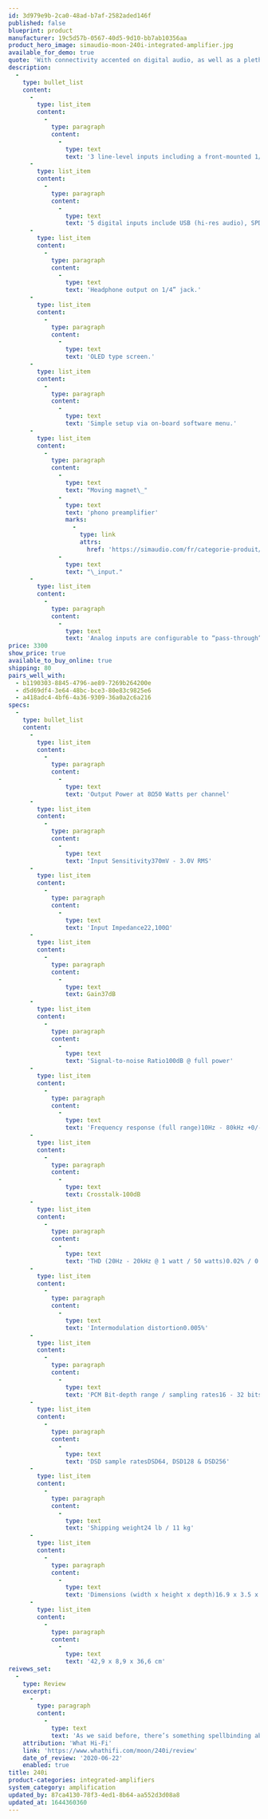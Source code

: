 ```yaml
---
id: 3d979e9b-2ca0-48ad-b7af-2582aded146f
published: false
blueprint: product
manufacturer: 19c5d57b-0567-40d5-9d10-bb7ab10356aa
product_hero_image: simaudio-moon-240i-integrated-amplifier.jpg
available_for_demo: true
quote: 'With connectivity accented on digital audio, as well as a plethora of analog line-level inputs, and a phono input, the 240i Integrated Amplifier can easily become the one-box centerpiece of your music and entertainment system.'
description:
  -
    type: bullet_list
    content:
      -
        type: list_item
        content:
          -
            type: paragraph
            content:
              -
                type: text
                text: '3 line-level inputs including a front-mounted 1/8” mini-jack for personal media players.'
      -
        type: list_item
        content:
          -
            type: paragraph
            content:
              -
                type: text
                text: '5 digital inputs include USB (hi-res audio), SPDIF (2), Optical (2).'
      -
        type: list_item
        content:
          -
            type: paragraph
            content:
              -
                type: text
                text: 'Headphone output on 1/4” jack.'
      -
        type: list_item
        content:
          -
            type: paragraph
            content:
              -
                type: text
                text: 'OLED type screen.'
      -
        type: list_item
        content:
          -
            type: paragraph
            content:
              -
                type: text
                text: 'Simple setup via on-board software menu.'
      -
        type: list_item
        content:
          -
            type: paragraph
            content:
              -
                type: text
                text: "Moving magnet\_"
              -
                type: text
                text: 'phono preamplifier'
                marks:
                  -
                    type: link
                    attrs:
                      href: 'https://simaudio.com/fr/categorie-produit/preamplificateurs-phono/'
              -
                type: text
                text: "\_input."
      -
        type: list_item
        content:
          -
            type: paragraph
            content:
              -
                type: text
                text: 'Analog inputs are configurable to “pass-through” mode, for use with a home-theater processor, whose own volume control is used.'
price: 3300
show_price: true
available_to_buy_online: true
shipping: 80
pairs_well_with:
  - b1190303-8845-4796-ae89-7269b264200e
  - d5d69df4-3e64-48bc-bce3-80e83c9825e6
  - a418adc4-4bf6-4a36-9309-36a0a2c6a216
specs:
  -
    type: bullet_list
    content:
      -
        type: list_item
        content:
          -
            type: paragraph
            content:
              -
                type: text
                text: 'Output Power at 8Ω50 Watts per channel'
      -
        type: list_item
        content:
          -
            type: paragraph
            content:
              -
                type: text
                text: 'Input Sensitivity370mV - 3.0V RMS'
      -
        type: list_item
        content:
          -
            type: paragraph
            content:
              -
                type: text
                text: 'Input Impedance22,100Ω'
      -
        type: list_item
        content:
          -
            type: paragraph
            content:
              -
                type: text
                text: Gain37dB
      -
        type: list_item
        content:
          -
            type: paragraph
            content:
              -
                type: text
                text: 'Signal-to-noise Ratio100dB @ full power'
      -
        type: list_item
        content:
          -
            type: paragraph
            content:
              -
                type: text
                text: 'Frequency response (full range)10Hz - 80kHz +0/-3dB'
      -
        type: list_item
        content:
          -
            type: paragraph
            content:
              -
                type: text
                text: Crosstalk-100dB
      -
        type: list_item
        content:
          -
            type: paragraph
            content:
              -
                type: text
                text: 'THD (20Hz - 20kHz @ 1 watt / 50 watts)0.02% / 0.02%'
      -
        type: list_item
        content:
          -
            type: paragraph
            content:
              -
                type: text
                text: 'Intermodulation distortion0.005%'
      -
        type: list_item
        content:
          -
            type: paragraph
            content:
              -
                type: text
                text: 'PCM Bit-depth range / sampling rates16 - 32 bits / 44.1 - 384kHz'
      -
        type: list_item
        content:
          -
            type: paragraph
            content:
              -
                type: text
                text: 'DSD sample ratesDSD64, DSD128 & DSD256'
      -
        type: list_item
        content:
          -
            type: paragraph
            content:
              -
                type: text
                text: 'Shipping weight24 lb / 11 kg'
      -
        type: list_item
        content:
          -
            type: paragraph
            content:
              -
                type: text
                text: 'Dimensions (width x height x depth)16.9 x 3.5 x 14.4 in'
      -
        type: list_item
        content:
          -
            type: paragraph
            content:
              -
                type: text
                text: '42,9 x 8,9 x 36,6 cm'
reivews_set:
  -
    type: Review
    excerpt:
      -
        type: paragraph
        content:
          -
            type: text
            text: 'As we said before, there’s something spellbinding about the Moon 240i . We wouldn’t have batted an eyelid had we been told it was closer to three grand in price. It’s a gorgeous piece of kit and, if you have the system worthy of it, we think you’ll be very happy with this Moon in your home. We know we would.'
    attribution: 'What Hi-Fi'
    link: 'https://www.whathifi.com/moon/240i/review'
    date_of_review: '2020-06-22'
    enabled: true
title: 240i
product-categories: integrated-amplifiers
system_category: amplification
updated_by: 87ca4130-78f3-4ed1-8b64-aa552d3d08a8
updated_at: 1644360360
---
```


